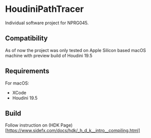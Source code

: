 # HoudiniPathTracer
Individual software project for NPRG045.

## Compatibility
As of now the project was only tested on Apple Silicon based macOS machine with preview build of Houdini 19.5

## Requirements
For macOS:
- XCode
- Houdini 19.5

## Build
Follow instruction on (HDK Page)[https://www.sidefx.com/docs/hdk/_h_d_k__intro__compiling.html]
